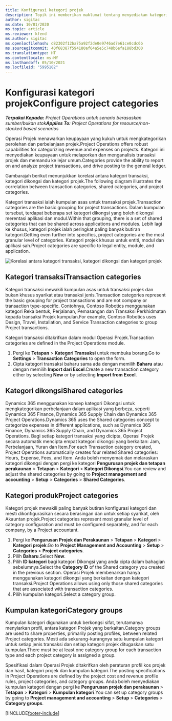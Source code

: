 ```yaml
---
title: Konfigurasi kategori projek
description: Topik ini memberikan maklumat tentang menyediakan kategori projek.
author: sigitac
ms.date: 10/01/2020
ms.topic: article
ms.reviewer: kfend
ms.author: sigitac
ms.openlocfilehash: d82302f12ba75a92f2de0e9746ad7e61ce0cdc6b
ms.sourcegitcommit: 40f68387f594180af64a5e5c748b6efa188bd300
ms.translationtype: HT
ms.contentlocale: ms-MY
ms.lasthandoff: 05/10/2021
ms.locfileid: "5995182"
---
```

# <a name="configure-project-categories"></a><span data-ttu-id="4c1e8-103">Konfigurasi kategori projek</span><span class="sxs-lookup"><span data-stu-id="4c1e8-103">Configure project categories</span></span>

<span data-ttu-id="4c1e8-104">_**Terpakai Kepada:** Project Operations untuk senario berasaskan sumber/bukan stok_</span><span class="sxs-lookup"><span data-stu-id="4c1e8-104">_**Applies To:** Project Operations for resource/non-stocked based scenarios_</span></span>

<span data-ttu-id="4c1e8-105">Operasi Projek menawarkan keupayaan yang kukuh untuk mengkategorikan perolehan dan perbelanjaan projek.</span><span class="sxs-lookup"><span data-stu-id="4c1e8-105">Project Operations offers robust capabilities for categorizing revenue and expenses on projects.</span></span> <span data-ttu-id="4c1e8-106">Kategori ini menyediakan keupayaan untuk melaporkan dan menganalisis transaksi projek dan memandu ke lejar umum.</span><span class="sxs-lookup"><span data-stu-id="4c1e8-106">Categories provide the ability to report on and analyze project transactions, and drive posting to the general ledger.</span></span>

<span data-ttu-id="4c1e8-107">Gambarajah berikut menunjukkan korelasi antara kategori transaksi, kategori dikongsi dan kategori projek.</span><span class="sxs-lookup"><span data-stu-id="4c1e8-107">The following diagram illustrates the correlation between transaction categories, shared categories, and project categories.</span></span> 

<span data-ttu-id="4c1e8-108">Kategori transaksi ialah kumpulan asas untuk transaksi projek.</span><span class="sxs-lookup"><span data-stu-id="4c1e8-108">Transaction categories are the basic grouping for project transactions.</span></span> <span data-ttu-id="4c1e8-109">Dalam kumpulan tersebut, terdapat beberapa set kategori dikongsi yang boleh dikongsi merentasi aplikasi dan modul.</span><span class="sxs-lookup"><span data-stu-id="4c1e8-109">Within that grouping, there is a set of shared categories that can be shared across applications and modules.</span></span> <span data-ttu-id="4c1e8-110">Lebih lagi ke khusus, kategori projek ialah peringkat paling banyak butiran kategori.</span><span class="sxs-lookup"><span data-stu-id="4c1e8-110">Getting even further into specifics, project categories are the most granular level of categories.</span></span> <span data-ttu-id="4c1e8-111">Kategori projek khusus untuk entiti, modul dan aplikasi sah.</span><span class="sxs-lookup"><span data-stu-id="4c1e8-111">Project categories are specific to legal entity, module, and application.</span></span>

![Korelasi antara kategori transaksi, kategori dikongsi dan kategori projek](media/project-categories.png)

## <a name="transaction-categories"></a><span data-ttu-id="4c1e8-113">Kategori transaksi</span><span class="sxs-lookup"><span data-stu-id="4c1e8-113">Transaction categories</span></span>

<span data-ttu-id="4c1e8-114">Kategori transaksi mewakili kumpulan asas untuk transaksi projek dan bukan khusus syarikat atau transaksi jenis.</span><span class="sxs-lookup"><span data-stu-id="4c1e8-114">Transaction categories represent the basic grouping for project transactions and are not company or transaction type-specific.</span></span> <span data-ttu-id="4c1e8-115">Contohnya, Contoso Robotics menggunakan kategori Reka bentuk, Perjalanan, Pemasangan dan Transaksi Perkhidmatan kepada transaksi Projek kumpulan.</span><span class="sxs-lookup"><span data-stu-id="4c1e8-115">For example, Contoso Robotics uses Design, Travel, Installation, and Service Transaction categories to group Project transactions.</span></span>

<span data-ttu-id="4c1e8-116">Kategori transaksi ditakrifkan dalam modul Operasi Projek.</span><span class="sxs-lookup"><span data-stu-id="4c1e8-116">Transaction categories are defined in the Project Operations module.</span></span> 
1. <span data-ttu-id="4c1e8-117">Pergi ke **Tetapan** \> **Kategori Transaksi** untuk membuka borang.</span><span class="sxs-lookup"><span data-stu-id="4c1e8-117">Go to **Settings** \> **Transaction Categories** to open the form.</span></span> 
2. <span data-ttu-id="4c1e8-118">Cipta kategori transaksi baharu sama ada dengan memilih **Baharu** atau dengan memilih **Import dari Excel**.</span><span class="sxs-lookup"><span data-stu-id="4c1e8-118">Create a new transaction category either by selecting **New** or by selecting **Import from Excel**.</span></span>

## <a name="shared-categories"></a><span data-ttu-id="4c1e8-119">Kategori dikongsi</span><span class="sxs-lookup"><span data-stu-id="4c1e8-119">Shared categories</span></span>

<span data-ttu-id="4c1e8-120">Dynamics 365 menggunakan konsep kategori Dikongsi untuk mengkategorikan perbelanjaan dalam aplikasi yang berbeza, seperti Dynamics 365 Finance, Dynamics 365 Supply Chain dan Dynamics 365 Project Operations.</span><span class="sxs-lookup"><span data-stu-id="4c1e8-120">Dynamics 365 uses the Shared categories concept to categorize expenses in different applications, such as Dynamics 365 Finance, Dynamics 365 Supply Chain, and Dynamics 365 Project Operations.</span></span> <span data-ttu-id="4c1e8-121">Bagi setiap kategori transaksi yang dicipta, Operasi Projek secara automatik mencipta empat kategori dikongsi yang berkaitan: Jam, Perbelanjaan, Yuran dan Item.</span><span class="sxs-lookup"><span data-stu-id="4c1e8-121">For each Transaction category created, Project Operations automatically creates four related Shared categories: Hours, Expense, Fees, and Item.</span></span> <span data-ttu-id="4c1e8-122">Anda boleh menyemak dan melaraskan kategori dikongsi dengan pergi ke kategori **Pengurusan projek dan tetapan perakaunan** \> **Tetapan** \> **Kategori** \> **Kategori Dikongsi**.</span><span class="sxs-lookup"><span data-stu-id="4c1e8-122">You can review and adjust the shared categories by going to **Project management and accounting** \> **Setup** \> **Categories** \> **Shared Categories**.</span></span>

## <a name="project-categories"></a><span data-ttu-id="4c1e8-123">Kategori produk</span><span class="sxs-lookup"><span data-stu-id="4c1e8-123">Project categories</span></span>

<span data-ttu-id="4c1e8-124">Kategori projek mewakili paling banyak butiran konfigurasi kategori dan mesti dikonfigurasikan secara berasingan dan untuk setiap syarikat, oleh Akauntan projek.</span><span class="sxs-lookup"><span data-stu-id="4c1e8-124">Project categories represent most granular level of category configuration and must be configured separately, and for each company, by a Project accountant.</span></span>

1. <span data-ttu-id="4c1e8-125">Pergi ke **Pengurusan Projek dan Perakaunan** \> **Tetapan** \> **Kategori** \> **Kategori projek**.</span><span class="sxs-lookup"><span data-stu-id="4c1e8-125">Go to **Project Management and Accounting** \> **Setup** \> **Categories** \> **Project categories**.</span></span>
2. <span data-ttu-id="4c1e8-126">Pilih **Baharu**.</span><span class="sxs-lookup"><span data-stu-id="4c1e8-126">Select **New**.</span></span>
3. <span data-ttu-id="4c1e8-127">Pilih **ID kategori** bagi kategori Dikongsi yang anda cipta dalam bahagian sebelumnya.</span><span class="sxs-lookup"><span data-stu-id="4c1e8-127">Select the **Category ID** of the Shared category you created in the previous section.</span></span> <span data-ttu-id="4c1e8-128">Operasi Projek membenarkan hanya menggunakan kategori dikongsi yang berkaitan dengan kategori transaksi.</span><span class="sxs-lookup"><span data-stu-id="4c1e8-128">Project Operations allows using only those shared categories that are associated with transaction categories.</span></span>
4. <span data-ttu-id="4c1e8-129">Pilih kumpulan kategori.</span><span class="sxs-lookup"><span data-stu-id="4c1e8-129">Select a category group.</span></span>

## <a name="category-groups"></a><span data-ttu-id="4c1e8-130">Kumpulan kategori</span><span class="sxs-lookup"><span data-stu-id="4c1e8-130">Category groups</span></span>

<span data-ttu-id="4c1e8-131">Kumpulan kategori digunakan untuk berkongsi sifat, terutamanya menyiarkan profil, antara kategori Projek yang berkaitan.</span><span class="sxs-lookup"><span data-stu-id="4c1e8-131">Category groups are used to share properties, primarily posting profiles, between related Project categories.</span></span> <span data-ttu-id="4c1e8-132">Mesti ada sekurang-kurangnya satu kumpulan kategori untuk setiap jenis transaksi dan setiap kategori projek ditugaskan satu kumpulan.</span><span class="sxs-lookup"><span data-stu-id="4c1e8-132">There must be at least one category group for each transaction type and each project category is assigned a group.</span></span>

<span data-ttu-id="4c1e8-133">Spesifikasi dalam Operasi Projek ditakrifkan oleh peraturan profil kos projek dan hasil, kategori projek dan kumpulan kategori.</span><span class="sxs-lookup"><span data-stu-id="4c1e8-133">The posting specifications in Project Operations are defined by the project cost and revenue profile rules, project categories, and category groups.</span></span> <span data-ttu-id="4c1e8-134">Anda boleh menyediakan kumpulan kategori dengan pergi ke **Pengurusan projek dan perakaunan** \> **Tetapan** \> **Kategori** \> **Kumpulan kategori**.</span><span class="sxs-lookup"><span data-stu-id="4c1e8-134">You can set up category groups by going to **Project management and accounting** \> **Setup** \> **Categories** \> **Category groups**.</span></span>


[!INCLUDE[footer-include](../includes/footer-banner.md)]